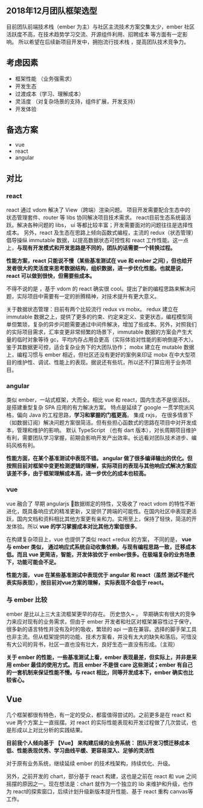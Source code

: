 

## 2018年12月团队框架选型

目前团队前端技术栈（ember 为主）与社区主流技术方案交集太少，ember 社区活跃度不高，在技术趋势学习交流、开源组件利用、招聘成本 等方面有一定影响。
所以希望在后续新项目开发中，拥抱流行技术栈 ，提高团队技术竞争力。

## 考虑因素

* 框架性能 （业务强需求）
* 开发生态
* 过渡成本（学习、理解成本）
* 灵活度 （对复杂场景的支持，组件扩展，开发支持）
* 开发体验

## 备选方案

- vue
- react
- angular


## 对比


### react

react 通过 vdom 解决了 View（跨端）渲染问题。 项目开发需要配合生态中的 状态管理套件、router 等 libs 协同解决项目技术需求。
react目前生态系统最活跃。解决各种问题的 libs， ui 等都比较丰富；开发需要面对的问题往往是选择性成本。
另外，react 及生态在思路上倾向函数式编程，主流的 redux（状态管理）倡导操纵 immutable 数据，以提高数据状态可控性和 react 工作性能。这一点上，**与现有开发模式和开发思路是不同的，团队的话需要一个转换过程。**

**性能方案，react 只能说不慢（某些基准测试在 vue 和 ember 之间），但也给开发者很大的灵活度来思考数据结构，组织数据，进一步优化性能。也就是说，react 可以做到很快，但需要些成本。**

不得不说的是 ，基于 vdom 的 react 确实很 cool。提出了新的编程思路来解决问题，实际项目中需要有一定的折腾精神，对技术提升有更大意义。

关于数据状态管理：目前有两个比较流行 redux vs mobx。 redux 建立在 immutable 数据之上，提供了更多的约束、约定来定义、变更状态，编程模型简单但繁琐，复杂的异步问题需要通过中间件解决，增加了些成本。另外，对照我们的实际项目需求，汇率变更非常频繁的场景下，immutable 数据的方案会产生大量的临时对象等待 gc，平均内存占用会更高（实际体验对性能的影响倒是不大）。鉴于其数据更可控，适合复杂业务下的大团队协作；
mobx 建立在 mutable 数据上，编程习惯与 ember 相近，但社区还没有更好的案例来印证 mobx 在中大型项目的维护性、调试、性能上的表现。据说还有些坑，所以还不打算应用于业务项目。

### angular

类似 ember，一站式框架，大而全。相比 vue 和 react，国内生态不是很活跃。是搭建重型复杂 SPA 应用的有力解决方案。
特点是延续了 google 一贯学院派风格，偏向 Java 的工程思路，**学习和掌握的门槛更高**。
集成 rxjs， 在很多情景下（如数据订阅）解决问题方案很简洁。但有些担心函数式的思路在项目中对开发成本，管理和维护的影响。
默认 TypeScript （也有 dart 版本），对长周期项目维护有利，需要团队学习掌握，前期会影响开发产出效率。长远看对团队技术进步、编码风格有利。

**性能方面，在某个基准测试中表现不错。 angular 做了很多编译输出的优化。但按照目前对框架中变更检测逻辑的理解，实际项目的表现与其他响应式解决方案应该差不多，由于框架理解成本高，进一步优化的成本也较高。**


### vue

vue 融合了 早期 angularjs 数据绑定的特性，又吸收了 react vdom 的特性不断进化，既具备响应式的精准更新，又提供了跨端的可能性。在国内社区中表现更活跃，国内文档和资料相比其他方案更有亲和力。实用至上，保持了轻快，简洁的开发体验。所以 **vue 的学习掌握成本对比其他方案低很多**。

在构建复杂项目上，vue 也提供了类似 react +redux 的方案， 不同的是，  **vue 与 ember 类似， 通过响应式系统自动收集依赖，与现有编程思路一致，迁移成本低。而且 vue 更简洁，智能，开发体验优于 ember很多。在极端复杂的业务场景下，功能可能会不足。**

**性能方面， vue 在某些基准测试中表现优于 angular 和 react（虽然 测试不能代表实际表现），按目前对vue方案的理解， 实际表现不会低于 react。**

### 与 ember 比较

ember 是比以上三大主流框架更早的存在。 历史悠久~ 。 早期确实有很大的竞争力来应对现有的业务需求，但由于 ember 开发者和社区对框架兼容性过于保守，很多新的语言特性并没有及时的吸收，繁琐的 api 一直在兼容。选择的脚手架工具也非主流。但从框架提供的功能、技术方案看，并没有太大的缺失和落后。可惜没有大公司的背书，社区一直也没有壮大，良好生态一直没有形成。（主观）

**关于 ember 的性能，一些基准测试上看，ember 表现最差，但实际上，并非是采用 ember 最佳的使用方式。而且 ember 不是很 care 这些测试；ember 有自己的一套机制来保证性能不慢。与 react 相比，同等开发成本下，ember 确实也比较省心。**

## Vue

几个框架都很有特色，有一定的受众，都蛮值得尝试的。之前更多是在 react 和 vue 两个方案上一直摇摆。对 react 的实际性能表现和开发过程做了几次尝试，也是形成以上对比分析的实践结果。

**目前我个人倾向基于 【Vue】 来构建后续的业务系统： 团队开发习惯迁移成本低、性能表现优秀、学习曲线平缓、更容易深入、足够的灵活性**

对于原有业务系统，继续延续 ember 的技术栈架构，持续优化、升级。

另外，之前开发的 chart，部分基于 react 构建，这也是之前在 react 和 vue 之间摇摆的原因之一。现在想法是：chart 就作为一个独立的 lib 来维护和升级，也作为 react的探索窗口，后续计划升级新版本提升性能、基于 react 重构 canvas等工作。






